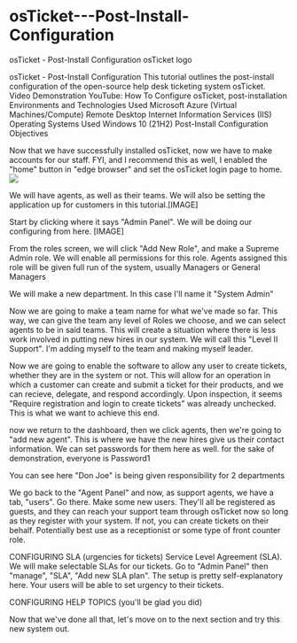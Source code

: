 # osTicket---Post-Install-Configuration
osTicket - Post-Install Configuration
osTicket logo

osTicket - Post-Install Configuration
This tutorial outlines the post-install configuration of the open-source help desk ticketing system osTicket.
Video Demonstration
YouTube: How To Configure osTicket, post-installation
Environments and Technologies Used
Microsoft Azure (Virtual Machines/Compute)
Remote Desktop
Internet Information Services (IIS)
Operating Systems Used
Windows 10 (21H2)
Post-Install Configuration Objectives

  Now that we have successfully installed osTicket, now we have to make accounts for our staff.  FYI, and I recommend this as well, I enabled the "home" button in "edge browser" and set the osTicket login page to home. 
   <img src=https://i.imgur.com/mh9vzbs.png>
  
   We will have agents, as well as their teams.  We will also be setting the application up for customers in this tutorial.[IMAGE]

  Start by clicking where it says "Admin Panel".  We will be doing our configuring from here. [IMAGE]
  
  From the roles screen, we will click "Add New Role", and make a Supreme Admin role.  We will enable all permissions for this role.  Agents assigned this role will be given full run of the system, usually Managers or General Managers
  
  We will make a new department.  In this case I'll name it "System Admin"
  
  Now we are going to make a team name for what we've made so far.  This way, we can give the team any level of Roles we choose, and we can select agents to be in said teams.  This will create a situation where there is less work involved in putting new hires in our system.  We will call this "Level II Support".  I'm adding myself to the team and making myself leader.
  
  Now we are going to enable the software to allow any user to create tickets, whether they are in the system or not.  This will allow for an operation in which a customer can create and submit a ticket for their products, and we can recieve, delegate, and respond accordingly.  Upon inspection, it seems "Require registration and login to create tickets" was already unchecked.  This is what we want to achieve this end.
 
  
  now we return to the dashboard, then we click agents, then we're going to "add new agent".  This is where we have the new hires give us their contact information.  We can set passwords for them here as well.  for the sake of demonstration, everyone is Password1
  
  You can see here "Don Joe" is being given responsibility for 2 departments
  
  We go back to the "Agent Panel" and now, as support agents, we have a tab, "users".  Go there.  Make some new users.  They'll all be registered as guests, and they can reach your support team through osTicket now so long as they register with your system.  If not, you can create tickets on their behalf.  Potentially best use as a receptionist or some type of front counter role.
  
  CONFIGURING SLA (urgencies for tickets)
  Service Level Agreement (SLA).  We will make selectable SLAs for our tickets.  Go to "Admin Panel" then "manage", "SLA", "Add new SLA plan". The setup is pretty self-explanatory here.  Your users will be able to set urgency to their tickets.
  
  CONFIGURING HELP TOPICS (you'll be glad you did)

Now that we've done all that, let's move on to the next section and try this new system out.
